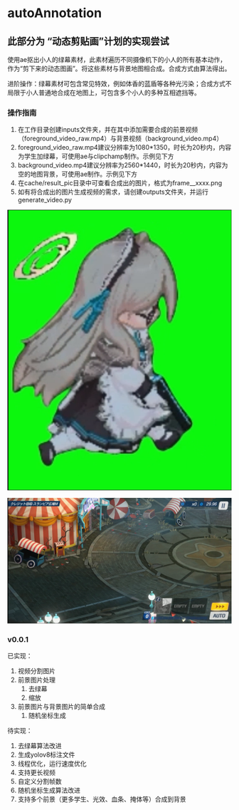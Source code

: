 # autoAnnotation

## 此部分为 “动态剪贴画”计划的实现尝试

使用ae抠出小人的绿幕素材，此素材遍历不同摄像机下的小人的所有基本动作，作为“剪下来的动态图画”。将这些素材与背景地图相合成。合成方式由算法得出。

进阶操作：绿幕素材可包含常见特效，例如体香的蓝盾等各种光污染；合成方式不局限于小人普通地合成在地图上，可包含多个小人的多种互相遮挡等。

### 操作指南

1. 在工作目录创建inputs文件夹，并在其中添加需要合成的前景视频（foreground_video_raw.mp4）与背景视频（background_video.mp4）
2. foreground_video_raw.mp4建议分辨率为1080*1350，时长为20秒内，内容为学生加绿幕，可使用ae与clipchamp制作。示例见下方
3. background_video.mp4建议分辨率为2560*1440，时长为20秒内，内容为空的地图背景，可使用ae制作。示例见下方
4. 在cache/result_pic目录中可查看合成出的图片，格式为frame__xxxx.png
5. 如有将合成出的图片生成视频的需求，请创建outputs文件夹，并运行generate_video.py

![foreground_video_raw.mp4图片示例](https://github.com/BlueArchiveAutoSensei/autoAnnotation/blob/dev/foreground_video_raw_example.png)

![background_video.mp4图片示例](https://github.com/BlueArchiveAutoSensei/autoAnnotation/blob/dev/background_video_example.png)

### v0.0.1

已实现：

1. 视频分割图片
2. 前景图片处理
    1. 去绿幕
    2. 缩放
3. 前景图片与背景图片的简单合成
    1. 随机坐标生成

待实现：

1. 去绿幕算法改进
2. 生成yolov8标注文件
3. 线程优化，运行速度优化
4. 支持更长视频
5. 自定义分割帧数
6. 随机坐标生成算法改进
7. 支持多个前景（更多学生、光效、血条、掩体等）合成到背景
